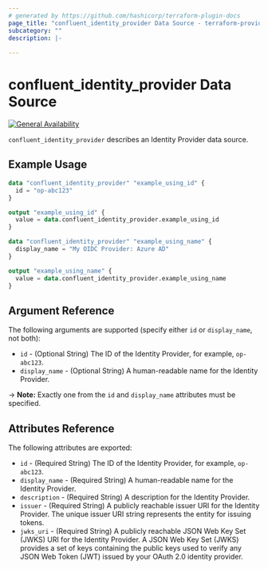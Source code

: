```yaml
---
# generated by https://github.com/hashicorp/terraform-plugin-docs
page_title: "confluent_identity_provider Data Source - terraform-provider-confluent"
subcategory: ""
description: |-
  
---
```


# confluent_identity_provider Data Source

[![General Availability](https://img.shields.io/badge/Lifecycle%20Stage-General%20Availability-%2345c6e8)](https://docs.confluent.io/cloud/current/api.html#section/Versioning/API-Lifecycle-Policy)

`confluent_identity_provider` describes an Identity Provider data source.

## Example Usage

```terraform
data "confluent_identity_provider" "example_using_id" {
  id = "op-abc123"
}

output "example_using_id" {
  value = data.confluent_identity_provider.example_using_id
}

data "confluent_identity_provider" "example_using_name" {
  display_name = "My OIDC Provider: Azure AD"
}

output "example_using_name" {
  value = data.confluent_identity_provider.example_using_name
}
```

<!-- schema generated by tfplugindocs -->
## Argument Reference

The following arguments are supported (specify either `id` or `display_name`, not both):

- `id` - (Optional String) The ID of the Identity Provider, for example, `op-abc123`.
- `display_name` - (Optional String) A human-readable name for the Identity Provider.

-> **Note:** Exactly one from the `id` and `display_name` attributes must be specified.

## Attributes Reference

The following attributes are exported:

- `id` - (Required String) The ID of the Identity Provider, for example, `op-abc123`.
- `display_name` - (Required String) A human-readable name for the Identity Provider.
- `description` - (Required String) A description for the Identity Provider.
- `issuer` - (Required String) A publicly reachable issuer URI for the Identity Provider. The unique issuer URI string represents the entity for issuing tokens.
- `jwks_uri` - (Required String) A publicly reachable JSON Web Key Set (JWKS) URI for the Identity Provider. A JSON Web Key Set (JWKS) provides a set of keys containing the public keys used to verify any JSON Web Token (JWT) issued by your OAuth 2.0 identity provider.
